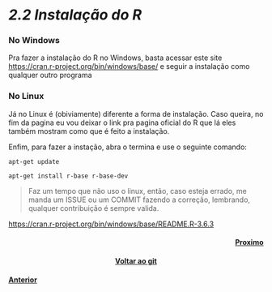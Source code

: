<h1><b><i>2.2 Instalação do R</i></b></h1>

<h3>No Windows</h3>

<p>Pra fazer a instalação do R no Windows, basta acessar este site <a href="https://cran.r-project.org/bin/windows/base/">https://cran.r-project.org/bin/windows/base/</a> e seguir a instalação como qualquer outro programa</p>

<h3>No Linux</h3>

<p>Já no Linux é (obiviamente) diferente a forma de instalação. Caso queira, no fim da pagina eu vou deixar o link pra pagina oficial do R que lá eles também mostram como que é feito a instalação.</p>
<p>Enfim, para fazer a instação, abra o termina e use o seguinte comando:</p>

<code>apt-get update</code>

<code>apt-get install r-base r-base-dev</code>

<blockquote>Faz um tempo que não uso o linux, então, caso esteja errado, me manda um ISSUE ou um COMMIT fazendo a correção, lembrando, qualquer contribuição é sempre valida.</blockquote>

<a href="https://cran.r-project.org/bin/windows/base/README.R-3.6.3">https://cran.r-project.org/bin/windows/base/README.R-3.6.3</a>

<h4 align="Right"><a href="https://github.com/SaLandini/r4noobs/blob/master/ambiente_conf/instal_rstudio.md">Proximo</a></h4>
<h4 align="Center"><a href="https://github.com/SaLandini/r4noobs">Voltar ao git</a></h4>
<h4><a href="https://github.com/SaLandini/r4noobs/blob/master/ambiente_conf/intro.md">Anterior</a></h4>
